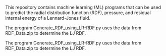 This repository contains machine learning (ML) programs that can be used to predict the radial distribution function (RDF), pressure, and residual internal energy of a Lennard-Jones fluid. 

The program Generate_RDF_using_LR-RDF.py uses the data from RDF_Data.zip to determine the LJ RDF. 

The program Generate_RDF_using_LR-RDF.py uses the data from RDF_Data.zip to determine the LJ RDF. 

